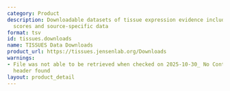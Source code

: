 ```yaml
---
category: Product
description: Downloadable datasets of tissue expression evidence including integrated
  scores and source-specific data
format: tsv
id: tissues.downloads
name: TISSUES Data Downloads
product_url: https://tissues.jensenlab.org/Downloads
warnings:
- File was not able to be retrieved when checked on 2025-10-30_ No Content-Length
  header found
layout: product_detail
---
```

